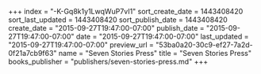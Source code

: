 +++
index = "-K-Gq8k1y1LwqWuP7vI1"
sort_create_date = 1443408420
sort_last_updated = 1443408420
sort_publish_date = 1443408420
create_date = "2015-09-27T19:47:00-07:00"
publish_date = "2015-09-27T19:47:00-07:00"
date = "2015-09-27T19:47:00-07:00"
last_updated = "2015-09-27T19:47:00-07:00"
preview_url = "53ba0a20-30c9-ef27-7a2d-0f21a7cb9f63"
name = "Seven Stories Press"
title = "Seven Stories Press"
books_publisher = "publishers/seven-stories-press.md"
+++
